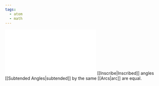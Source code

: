 ```yaml
---
tags:
  - atom
  - math
---
```

![1000|center](inscribed-angle.excalidraw.md)
[[Inscribe|Inscribed]] angles [[Subtended Angles|subtended]] by the same [[Arcs|arc]] are equal.